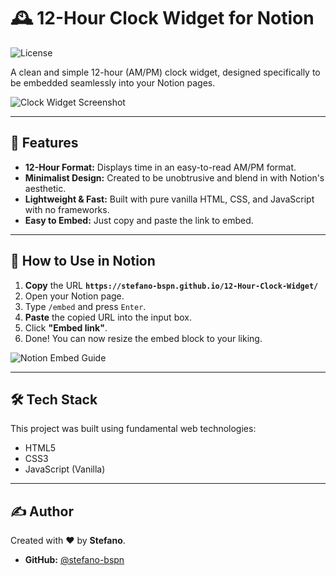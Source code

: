 # 🕰️ 12-Hour Clock Widget for Notion

![License](https://img.shields.io/badge/license-MIT-green)

A clean and simple 12-hour (AM/PM) clock widget, designed specifically to be embedded seamlessly into your Notion pages.

![Clock Widget Screenshot](https://imgur.com/a/ElaI7Cf)

---

## 🚀 Features

- **12-Hour Format:** Displays time in an easy-to-read AM/PM format.
- **Minimalist Design:** Created to be unobtrusive and blend in with Notion's aesthetic.
- **Lightweight & Fast:** Built with pure vanilla HTML, CSS, and JavaScript with no frameworks.
- **Easy to Embed:** Just copy and paste the link to embed.

---

## 📝 How to Use in Notion

1.  **Copy** the URL **`https://stefano-bspn.github.io/12-Hour-Clock-Widget/`**
2.  Open your Notion page.
3.  Type `/embed` and press `Enter`.
4.  **Paste** the copied URL into the input box.
5.  Click **"Embed link"**.
6.  Done! You can now resize the embed block to your liking.

![Notion Embed Guide](https://i.imgur.com/rS2yS2A.png)

---

## 🛠️ Tech Stack

This project was built using fundamental web technologies:

- HTML5
- CSS3
- JavaScript (Vanilla)

---

## ✍️ Author

Created with ❤️ by **Stefano**.

- **GitHub:** [@stefano-bspn](https://github.com/stefano-bspn)
